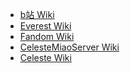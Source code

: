 * <a href="https://wiki.biligame.com/celeste/%E9%A6%96%E9%A1%B5" target="_blank">b站 Wiki</a>
* <a href="https://github.com/EverestAPI/Resources/wiki" target="_blank">Everest Wiki</a>
* <a href="https://celestegame.fandom.com/wiki/Celeste" target="_blank">Fandom Wiki</a>
* <a href="https://celestenyaserver.github.io/CelesteMiaoServer.Wiki/#/zh-cn/Celeste/README" target="_blank">CelesteMiaoServer Wiki</a>
* <a href="https://celeste.ink/wiki/Main_Page" target="_blank">Celeste Wiki</a>